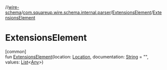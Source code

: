//[wire-schema](../../../index.md)/[com.squareup.wire.schema.internal.parser](../index.md)/[ExtensionsElement](index.md)/[ExtensionsElement](-extensions-element.md)

# ExtensionsElement

[common]\
fun [ExtensionsElement](-extensions-element.md)(location: [Location](../../com.squareup.wire.schema/-location/index.md), documentation: [String](https://kotlinlang.org/api/latest/jvm/stdlib/kotlin/-string/index.html) = "", values: [List](https://kotlinlang.org/api/latest/jvm/stdlib/kotlin.collections/-list/index.html)&lt;[Any](https://kotlinlang.org/api/latest/jvm/stdlib/kotlin/-any/index.html)&gt;)
